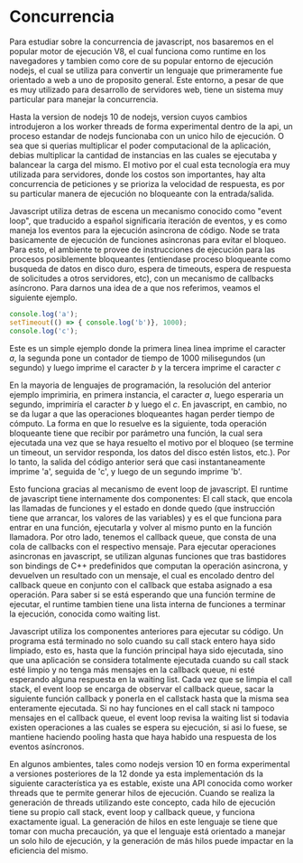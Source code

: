 # Concurrencia

Para estudiar sobre la concurrencia de javascript, nos basaremos en el popular motor de ejecución V8, el cual funciona como runtime en los navegadores y tambien como core de su popular entorno de ejecución nodejs, el cual se utiliza para convertir un lenguaje que primeramente fue orientado a web a uno de proposito general. Este entorno, a pesar de que es muy utilizado para desarrollo de servidores web, tiene un sistema muy particular para manejar la concurrencia.

Hasta la version de nodejs 10 de nodejs, version cuyos cambios introdujeron a los worker threads de forma experimental dentro de la api, un proceso estandar de nodejs funcionaba con un unico hilo de ejecución. O sea que si querias multiplicar el poder computacional de la aplicación, debias multiplicar la cantidad de instancias en las cuales se ejecutaba y balancear la carga del mismo. El motivo por el cual esta tecnología era muy utilizada para servidores, donde los costos son importantes, hay alta concurrencia de peticiones y se prioriza la velocidad de respuesta, es por su particular manera de ejecución no bloqueante con la entrada/salida.

Javascript utiliza detras de escena un mecanismo conocido como "event loop", que traducido a español significaria iteración de eventos, y es como maneja los eventos para la ejecución asincrona de código. Node se trata basicamente de ejecución de funciones asincronas para evitar el bloqueo. Para esto, el ambiente te provee de instrucciones de ejecución para las procesos posiblemente bloqueantes (entiendase proceso bloqueante como busqueda de datos en disco duro, espera de timeouts, espera de respuesta de solicitudes a otros servidores, etc), con un mecanismo de callbacks asíncrono. Para darnos una idea de a que nos referimos, veamos el siguiente ejemplo.

```javascript
console.log('a');
setTimeout(() => { console.log('b')}, 1000);
console.log('c');
```
Este es un simple ejemplo donde la primera linea linea imprime el caracter *a*, la segunda pone un contador de tiempo de 1000 milisegundos (un segundo) y luego imprime el caracter *b* y la tercera imprime el caracter *c*

En la mayoria de lenguajes de programación, la resolución del anterior ejemplo imprimiria, en primera instancia, el caracter *a*, luego esperaria un segundo, imprimiría el caracter *b* y luego el *c*. En javascript, en cambio, no se da lugar a que las operaciones bloqueantes hagan perder tiempo de cómputo. La forma en que lo resuelve es la siguiente, toda operación bloqueante tiene que recibir por parámetro una función, la cual sera ejecutada una vez que se haya resuelto el motivo por el bloqueo (se termine un timeout, un servidor responda, los datos del disco estén listos, etc.). Por lo tanto, la salida del código anterior será que casi instantaneamente imprime 'a', seguida de 'c', y luego de un segundo imprime 'b'.

Esto funciona gracias al mecanismo de event loop de javascript. El runtime de javascript tiene internamente dos componentes: El call stack, que encola las llamadas de funciones y el estado en donde quedo (que instrucción tiene que arrancar, los valores de las variables) y es el que funciona para entrar en una función, ejecutarla y volver al mismo punto en la función llamadora. Por otro lado, tenemos el callback queue, que consta de una cola de callbacks con el respectivo mensaje. Para ejecutar operaciones asincronas en javascript, se utilizan algunas funciones que tras bastidores son bindings de C++ predefinidos que computan la operación asincrona, y devuelven un resultado con un mensaje, el cual es encolado dentro del callback queue en conjunto con el callback que estaba asignado a esa operación. Para saber si se está esperando que una función termine de ejecutar, el runtime tambien tiene una lista interna de funciones a terminar la ejecución, conocida como waiting list.

Javascript utiliza los componentes anteriores para ejecutar su código. Un programa está terminado no solo cuando su call stack entero haya sido limpiado, esto es, hasta que la función principal haya sido ejecutada, sino que una aplicación se considera totalmente ejecutada cuando su call stack esté limpio y no tenga más mensajes en la callback queue, ni esté esperando alguna respuesta en la waiting list. Cada vez que se limpia el call stack, el event loop se encarga de observar el callback queue, sacar la siguiente función callback y ponerla en el callstack hasta que la misma sea enteramente ejecutada. Si no hay funciones en el call stack ni tampoco mensajes en el callback queue, el event loop revisa la waiting list si todavia existen operaciones a las cuales se espera su ejecución, si asi lo fuese, se mantiene haciendo pooling hasta que haya habido una respuesta de los eventos asíncronos.

En algunos ambientes, tales como nodejs version 10 en forma experimental a versiones posteriores de la 12 donde ya esta implementación ds la siguiente característica ya es estable, existe una API conocida como worker threads que te permite generar hilos de ejecución. Cuando se realiza la generación de threads utilizando este concepto, cada hilo de ejecución tiene su propio call stack, event loop y callback queue, y funciona exactamente igual. La generación de hilos en este lenguaje se tiene que tomar con mucha precaución, ya que el lenguaje está orientado a manejar un solo hilo de ejecución, y la generación de más hilos puede impactar en la eficiencia del mismo. 